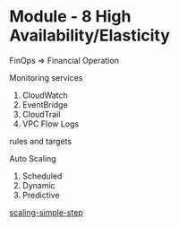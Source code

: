 # Module - 8 High Availability/Elasticity

FinOps => Financial Operation

Monitoring services

1. CloudWatch
2. EventBridge
3. CloudTrail
4. VPC Flow Logs

rules and targets

Auto Scaling

1. Scheduled
2. Dynamic
3. Predictive

[scaling-simple-step](https://docs.aws.amazon.com/autoscaling/ec2/userguide/as-scaling-simple-step.html)
